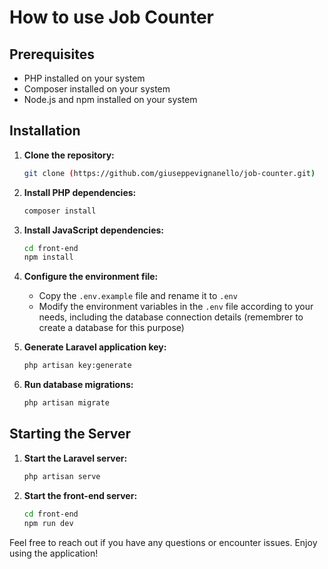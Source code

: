 # How to use Job Counter

## Prerequisites

- PHP installed on your system
- Composer installed on your system
- Node.js and npm installed on your system

## Installation

1. **Clone the repository:**

    ```bash
    git clone (https://github.com/giuseppevignanello/job-counter.git)
    ```

2. **Install PHP dependencies:**

    ```bash
    composer install
    ```

3. **Install JavaScript dependencies:**

    ```bash
    cd front-end
    npm install
    ```

4. **Configure the environment file:**

    - Copy the `.env.example` file and rename it to `.env`
    - Modify the environment variables in the `.env` file according to your needs, including the database connection details (remembrer to create a database for this purpose) 

5. **Generate Laravel application key:**

    ```bash
    php artisan key:generate
    ```

6. **Run database migrations:**

    ```bash
    php artisan migrate
    ```

## Starting the Server

1. **Start the Laravel server:**

    ```bash
    php artisan serve
    ```

2. **Start the front-end server:**

    ```bash
    cd front-end
    npm run dev 
    ```

Feel free to reach out if you have any questions or encounter issues. Enjoy using the application!
